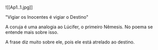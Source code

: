 ![[Ap1..1.jpg]]

"Vigiar os Inocentes é vigiar o Destino"

A coruja é uma analogia ao Lúcifer, o primeiro Nêmesis. No poema se entende mais sobre isso. 

A frase diz muito sobre ele, pois ele está atrelado ao destino.